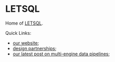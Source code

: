 # LETSQL

Home of [LETSQL](https://www.letsql.com/).

Quick Links:

* [our website](https://www.letsql.com/);
* [design partnerships](https://letsql.com/partnerships);
* [our latest post on multi-engine data pipelines](https://www.letsql.com/posts/multi-engine-data-stack-ibis/);
